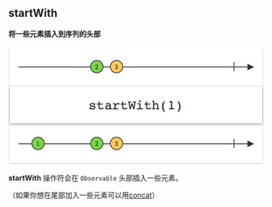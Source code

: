 ## startWith

**将一些元素插入到序列的头部**

![](/assets/Operator/Operators/startWith.png)

**startWith** 操作符会在 `Observable` 头部插入一些元素。

（如果你想在尾部加入一些元素可以用[concat](concat.md)）
